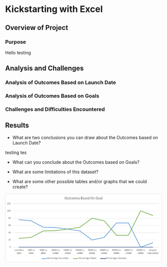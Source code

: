 # Kickstarting with Excel

## Overview of Project

### Purpose

Hello testing

## Analysis and Challenges

### Analysis of Outcomes Based on Launch Date

### Analysis of Outcomes Based on Goals

### Challenges and Difficulties Encountered

## Results

- What are two conclusions you can draw about the Outcomes based on Launch Date?

testing tes

- What can you conclude about the Outcomes based on Goals?

- What are some limitations of this dataset?

- What are some other possible tables and/or graphs that we could create?


![Outcomes_vs_Goals.png](resources/Outcomes_vs_Goals.png)
